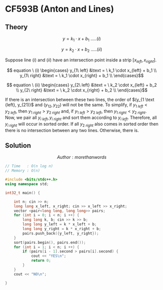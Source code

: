 # CF593B (Anton and Lines)
## Theory
$$y = k_1 \cdot x + b_1\  .....(i)$$

$$y = k_2 \cdot x + b_2\  .....(ii)$$

Suppose line $(i)$ and $(ii)$ have an intersection point inside a strip $[x_{left}, x_{right}]$.

$$ equation \ (i) \begin{cases}
y_{1\ left} &\text = \ k_1 \cdot x_{left} + b_1 \\ 
y_{1\ right} &\text = \ k_1 \cdot x_{right} + b_1 \\
\end{cases}$$ 

$$ equation \ (ii) \begin{cases}
y_{2\ left} &\text = \ k_2 \cdot x_{left} + b_2 \\ 
y_{2\ right} &\text = \ k_2 \cdot x_{right} + b_2 \\
\end{cases}$$

If there is an intersection between these two lines, the order of $(y_{1 \text {left}, y_{21)}$ and $(y_{12}, y_{22})$ will not be the same. To simplify, if $y_{1\ left} < y_{2\ left}$, then $y_{1\ right} > y_{2\ right}$ and, if $y_{1\ left} > y_{2\ left}$, then $y_{1\ right} < y_{2\ right}$. <br>
Now, we pair all ${y_{i\ left}, y_{i\ right}}$ and sort them according to $y_{i\ left}$. Therefore, all $y_{i\ right}$ will occur in sorted order. If all $y_{2\ right}$ also comes in sorted order then there is no intersection between any two lines. Otherwise, there is.

## Solution
$$ Author : morethanwords $$

```c++
// Time   : O(n log n)
// Memory : O(n)

#include <bits/stdc++.h>
using namespace std;

int32_t main() {

    int n; cin >> n;
    long long x_left, x_right; cin >> x_left >> x_right;
    vector <pair<long long, long long>> pairs;
    for (int i = 0; i < n; i ++) {
        long long k, b; cin >> k >> b;
        long long y_left = k * x_left + b;
        long long y_right = k * x_right + b;
        pairs.push_back({y_left, y_right});
    }
    sort(pairs.begin(), pairs.end());
    for (int i = 1; i < n; i ++) {
        if (pairs[i - 1].second > pairs[i].second) {
            cout << "YES\n";
            return 0;
        }
    }
    cout << "NO\n";

}
```
